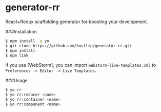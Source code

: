 # generator-rr

React+Redux scaffolding generator for boosting your development.

###Installation

```sh
$ npm install -g yo
$ git clone https://github.com/hustlzp/generator-rr.git
$ npm install
$ npm link
```

If you use [WebStorm], you can import `webstorm-live-templates.xml` to `Preferences -> Editor -> Live Templates`.

###Usage

```sh
$ yo rr
$ yo rr:reducer <name>
$ yo rr:container <name>
$ yo rr:component <name>
```
